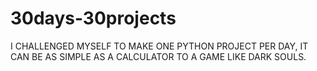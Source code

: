 # 30days-30projects
I CHALLENGED MYSELF TO MAKE ONE PYTHON PROJECT PER DAY, IT CAN BE AS SIMPLE AS A CALCULATOR TO A GAME LIKE DARK SOULS.
